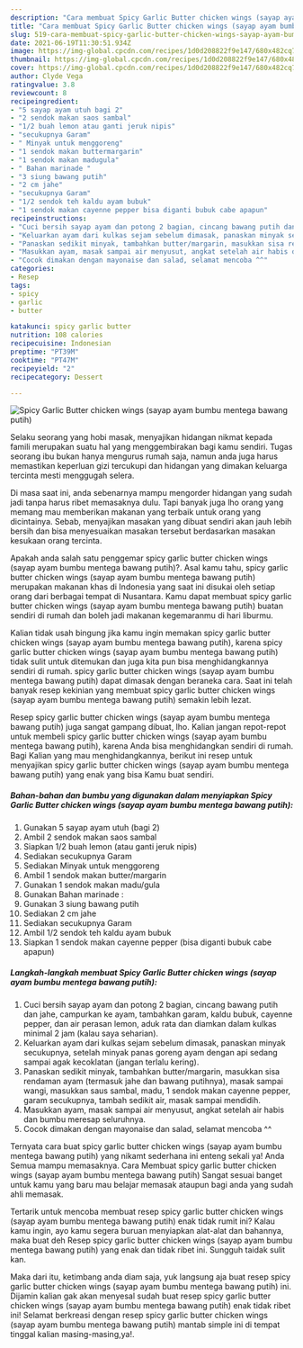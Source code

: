 ```yaml
---
description: "Cara membuat Spicy Garlic Butter chicken wings (sayap ayam bumbu mentega bawang putih) yang enak Untuk Jualan"
title: "Cara membuat Spicy Garlic Butter chicken wings (sayap ayam bumbu mentega bawang putih) yang enak Untuk Jualan"
slug: 519-cara-membuat-spicy-garlic-butter-chicken-wings-sayap-ayam-bumbu-mentega-bawang-putih-yang-enak-untuk-jualan
date: 2021-06-19T11:30:51.934Z
image: https://img-global.cpcdn.com/recipes/1d0d208822f9e147/680x482cq70/spicy-garlic-butter-chicken-wings-sayap-ayam-bumbu-mentega-bawang-putih-foto-resep-utama.jpg
thumbnail: https://img-global.cpcdn.com/recipes/1d0d208822f9e147/680x482cq70/spicy-garlic-butter-chicken-wings-sayap-ayam-bumbu-mentega-bawang-putih-foto-resep-utama.jpg
cover: https://img-global.cpcdn.com/recipes/1d0d208822f9e147/680x482cq70/spicy-garlic-butter-chicken-wings-sayap-ayam-bumbu-mentega-bawang-putih-foto-resep-utama.jpg
author: Clyde Vega
ratingvalue: 3.8
reviewcount: 8
recipeingredient:
- "5 sayap ayam utuh bagi 2"
- "2 sendok makan saos sambal"
- "1/2 buah lemon atau ganti jeruk nipis"
- "secukupnya Garam"
- " Minyak untuk menggoreng"
- "1 sendok makan buttermargarin"
- "1 sendok makan madugula"
- " Bahan marinade "
- "3 siung bawang putih"
- "2 cm jahe"
- "secukupnya Garam"
- "1/2 sendok teh kaldu ayam bubuk"
- "1 sendok makan cayenne pepper bisa diganti bubuk cabe apapun"
recipeinstructions:
- "Cuci bersih sayap ayam dan potong 2 bagian, cincang bawang putih dan jahe, campurkan ke ayam, tambahkan garam, kaldu bubuk, cayenne pepper, dan air perasan lemon, aduk rata dan diamkan dalam kulkas minimal 2 jam (kalau saya seharian)."
- "Keluarkan ayam dari kulkas sejam sebelum dimasak, panaskan minyak secukupnya, setelah minyak panas goreng ayam dengan api sedang sampai agak kecoklatan (jangan terlalu kering)."
- "Panaskan sedikit minyak, tambahkan butter/margarin, masukkan sisa rendaman ayam (termasuk jahe dan bawang putihnya), masak sampai wangi, masukkan saus sambal, madu, 1 sendok makan cayenne pepper, garam secukupnya, tambah sedikit air, masak sampai mendidih."
- "Masukkan ayam, masak sampai air menyusut, angkat setelah air habis dan bumbu meresap seluruhnya."
- "Cocok dimakan dengan mayonaise dan salad, selamat mencoba ^^"
categories:
- Resep
tags:
- spicy
- garlic
- butter

katakunci: spicy garlic butter 
nutrition: 108 calories
recipecuisine: Indonesian
preptime: "PT39M"
cooktime: "PT47M"
recipeyield: "2"
recipecategory: Dessert

---
```



![Spicy Garlic Butter chicken wings (sayap ayam bumbu mentega bawang putih)](https://img-global.cpcdn.com/recipes/1d0d208822f9e147/680x482cq70/spicy-garlic-butter-chicken-wings-sayap-ayam-bumbu-mentega-bawang-putih-foto-resep-utama.jpg)

Selaku seorang yang hobi masak, menyajikan hidangan nikmat kepada famili merupakan suatu hal yang menggembirakan bagi kamu sendiri. Tugas seorang ibu bukan hanya mengurus rumah saja, namun anda juga harus memastikan keperluan gizi tercukupi dan hidangan yang dimakan keluarga tercinta mesti menggugah selera.

Di masa  saat ini, anda sebenarnya mampu mengorder hidangan yang sudah jadi tanpa harus ribet memasaknya dulu. Tapi banyak juga lho orang yang memang mau memberikan makanan yang terbaik untuk orang yang dicintainya. Sebab, menyajikan masakan yang dibuat sendiri akan jauh lebih bersih dan bisa menyesuaikan masakan tersebut berdasarkan masakan kesukaan orang tercinta. 



Apakah anda salah satu penggemar spicy garlic butter chicken wings (sayap ayam bumbu mentega bawang putih)?. Asal kamu tahu, spicy garlic butter chicken wings (sayap ayam bumbu mentega bawang putih) merupakan makanan khas di Indonesia yang saat ini disukai oleh setiap orang dari berbagai tempat di Nusantara. Kamu dapat membuat spicy garlic butter chicken wings (sayap ayam bumbu mentega bawang putih) buatan sendiri di rumah dan boleh jadi makanan kegemaranmu di hari liburmu.

Kalian tidak usah bingung jika kamu ingin memakan spicy garlic butter chicken wings (sayap ayam bumbu mentega bawang putih), karena spicy garlic butter chicken wings (sayap ayam bumbu mentega bawang putih) tidak sulit untuk ditemukan dan juga kita pun bisa menghidangkannya sendiri di rumah. spicy garlic butter chicken wings (sayap ayam bumbu mentega bawang putih) dapat dimasak dengan beraneka cara. Saat ini telah banyak resep kekinian yang membuat spicy garlic butter chicken wings (sayap ayam bumbu mentega bawang putih) semakin lebih lezat.

Resep spicy garlic butter chicken wings (sayap ayam bumbu mentega bawang putih) juga sangat gampang dibuat, lho. Kalian jangan repot-repot untuk membeli spicy garlic butter chicken wings (sayap ayam bumbu mentega bawang putih), karena Anda bisa menghidangkan sendiri di rumah. Bagi Kalian yang mau menghidangkannya, berikut ini resep untuk menyajikan spicy garlic butter chicken wings (sayap ayam bumbu mentega bawang putih) yang enak yang bisa Kamu buat sendiri.

<!--inarticleads1-->

##### Bahan-bahan dan bumbu yang digunakan dalam menyiapkan Spicy Garlic Butter chicken wings (sayap ayam bumbu mentega bawang putih):

1. Gunakan 5 sayap ayam utuh (bagi 2)
1. Ambil 2 sendok makan saos sambal
1. Siapkan 1/2 buah lemon (atau ganti jeruk nipis)
1. Sediakan secukupnya Garam
1. Sediakan  Minyak untuk menggoreng
1. Ambil 1 sendok makan butter/margarin
1. Gunakan 1 sendok makan madu/gula
1. Gunakan  Bahan marinade :
1. Gunakan 3 siung bawang putih
1. Sediakan 2 cm jahe
1. Sediakan secukupnya Garam
1. Ambil 1/2 sendok teh kaldu ayam bubuk
1. Siapkan 1 sendok makan cayenne pepper (bisa diganti bubuk cabe apapun)




<!--inarticleads2-->

##### Langkah-langkah membuat Spicy Garlic Butter chicken wings (sayap ayam bumbu mentega bawang putih):

1. Cuci bersih sayap ayam dan potong 2 bagian, cincang bawang putih dan jahe, campurkan ke ayam, tambahkan garam, kaldu bubuk, cayenne pepper, dan air perasan lemon, aduk rata dan diamkan dalam kulkas minimal 2 jam (kalau saya seharian).
1. Keluarkan ayam dari kulkas sejam sebelum dimasak, panaskan minyak secukupnya, setelah minyak panas goreng ayam dengan api sedang sampai agak kecoklatan (jangan terlalu kering).
1. Panaskan sedikit minyak, tambahkan butter/margarin, masukkan sisa rendaman ayam (termasuk jahe dan bawang putihnya), masak sampai wangi, masukkan saus sambal, madu, 1 sendok makan cayenne pepper, garam secukupnya, tambah sedikit air, masak sampai mendidih.
1. Masukkan ayam, masak sampai air menyusut, angkat setelah air habis dan bumbu meresap seluruhnya.
1. Cocok dimakan dengan mayonaise dan salad, selamat mencoba ^^




Ternyata cara buat spicy garlic butter chicken wings (sayap ayam bumbu mentega bawang putih) yang nikamt sederhana ini enteng sekali ya! Anda Semua mampu memasaknya. Cara Membuat spicy garlic butter chicken wings (sayap ayam bumbu mentega bawang putih) Sangat sesuai banget untuk kamu yang baru mau belajar memasak ataupun bagi anda yang sudah ahli memasak.

Tertarik untuk mencoba membuat resep spicy garlic butter chicken wings (sayap ayam bumbu mentega bawang putih) enak tidak rumit ini? Kalau kamu ingin, ayo kamu segera buruan menyiapkan alat-alat dan bahannya, maka buat deh Resep spicy garlic butter chicken wings (sayap ayam bumbu mentega bawang putih) yang enak dan tidak ribet ini. Sungguh taidak sulit kan. 

Maka dari itu, ketimbang anda diam saja, yuk langsung aja buat resep spicy garlic butter chicken wings (sayap ayam bumbu mentega bawang putih) ini. Dijamin kalian gak akan menyesal sudah buat resep spicy garlic butter chicken wings (sayap ayam bumbu mentega bawang putih) enak tidak ribet ini! Selamat berkreasi dengan resep spicy garlic butter chicken wings (sayap ayam bumbu mentega bawang putih) mantab simple ini di tempat tinggal kalian masing-masing,ya!.


